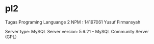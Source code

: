 # pl2
Tugas Programing Languange 2
NPM : 14197061
Yusuf Firmansyah

Server type: MySQL
Server version: 5.6.21 - MySQL Community Server (GPL)
